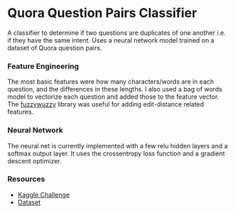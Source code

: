 # Quora Question Pairs Classifier 

A classifier to determine if two questions are duplicates of one another i.e. if they have the same intent. Uses a neural network model trained on a dataset of Quora question pairs. 

### Feature Engineering

The most basic features were how many characters/words are in each question, and the differences in these lengths. I also used a bag of words model to vectorize each question and added those to the feature vector. The [fuzzywuzzy](https://github.com/seatgeek/fuzzywuzzy) library was useful for adding edit-distance related features. 

### Neural Network

The neural net is currently implemented with a few relu hidden layers and a softmax output layer. It uses the crossentropy loss function and a gradient descent optimizer.

### Resources
* [Kaggle Challenge](https://www.kaggle.com/c/quora-question-pairs)
* [Dataset](https://www.kaggle.com/c/quora-question-pairs/download/test.csv.zip)